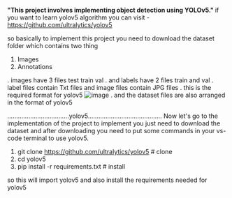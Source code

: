 <b>"This project involves implementing object detection using YOLOv5." </b>
if you want to learn yolov5 algorithm you can visit - https://github.com/ultralytics/yolov5

so basically to implement this project you need to download the dataset folder which contains two thing 
  1. Images
  2. Annotations

. images have 3 files test train val 
. and labels have 2 files train and val 
. label files contain Txt files and image files contain JPG files 
. this is the required format for yolov5 
![image](https://github.com/chandranavinn/object_detection_using_yolov5/assets/73417896/df1b5a52-73e5-48b4-9143-666ca8c72301)
. and the dataset files are also arranged in the format of yolov5 


...................................yolov5..........................................
Now let's go to the implementation of the project to implement you just need to download the dataset 
and after downloading you need to put some commands in your vs-code terminal to use yolov5.

  1. git clone https://github.com/ultralytics/yolov5  # clone
  2. cd yolov5
  3. pip install -r requirements.txt  # install

so this will import yolov5 and also  install the requirements needed for yolov5

